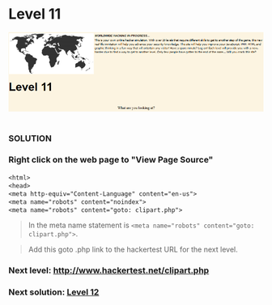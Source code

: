 # Level 11

![Alt text](level11.PNG?raw=true)

#
### SOLUTION
 
### Right click on the web page to "View Page Source"

	<html>
	<head>
	<meta http-equiv="Content-Language" content="en-us">
	<meta name="robots" content="noindex">
	<meta name="robots" content="goto: clipart.php">

> In the meta name statement is `<meta name="robots" content="goto: clipart.php">`.

> Add this goto .php link to the hackertest URL for the next level.

### Next level: http://www.hackertest.net/clipart.php

### Next solution: [Level 12](/Level%2012/)
